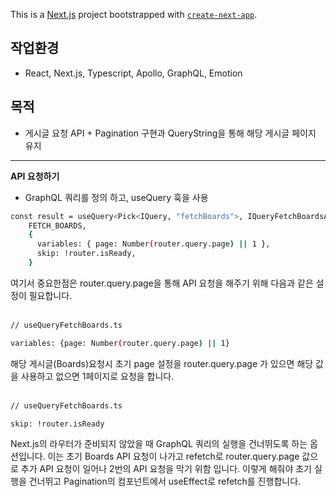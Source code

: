 This is a [Next.js](https://nextjs.org/) project bootstrapped with [`create-next-app`](https://github.com/vercel/next.js/tree/canary/packages/create-next-app).

## 작업환경
- React, Next.js, Typescript, Apollo, GraphQL, Emotion

## 목적
- 게시글 요청 API + Pagination 구현과 QueryString을 통해 해당 게시글 페이지 유지

---
**API 요청하기**
- GraphQL 쿼리를 정의 하고, useQuery 훅을 사용 
```bash
const result = useQuery<Pick<IQuery, "fetchBoards">, IQueryFetchBoardsArgs>(
    FETCH_BOARDS,
    {
      variables: { page: Number(router.query.page) || 1 },
      skip: !router.isReady,
    }
```
여기서 중요한점은 router.query.page을 통해 API 요청을 해주기 위해 다음과 같은 설정이 필요합니다. <br><br>

```bash
// useQueryFetchBoards.ts

variables: {page: Number(router.query.page) || 1}
```
해당 게시글(Boards)요청시 초기 page 설정을 router.query.page 가 있으면 해당 값을 사용하고 없으면 1페이지로 요청을 합니다. <br><br>

```bash
// useQueryFetchBoards.ts

skip: !router.isReady
```
 Next.js의 라우터가 준비되지 않았을 때 GraphQL 쿼리의 실행을 건너뛰도록 하는 옵션입니다.
 이는 초기 Boards API 요청이 나가고 refetch로 router.query.page 값으로 추가 API 요청이 일어나 2번의 API 요청을 막기 위함 입니다.
 이렇게 해줘야 초기 실행을 건너뛰고 Pagination의 컴포넌트에서 useEffect로 refetch를 진행합니다. <br><br>

